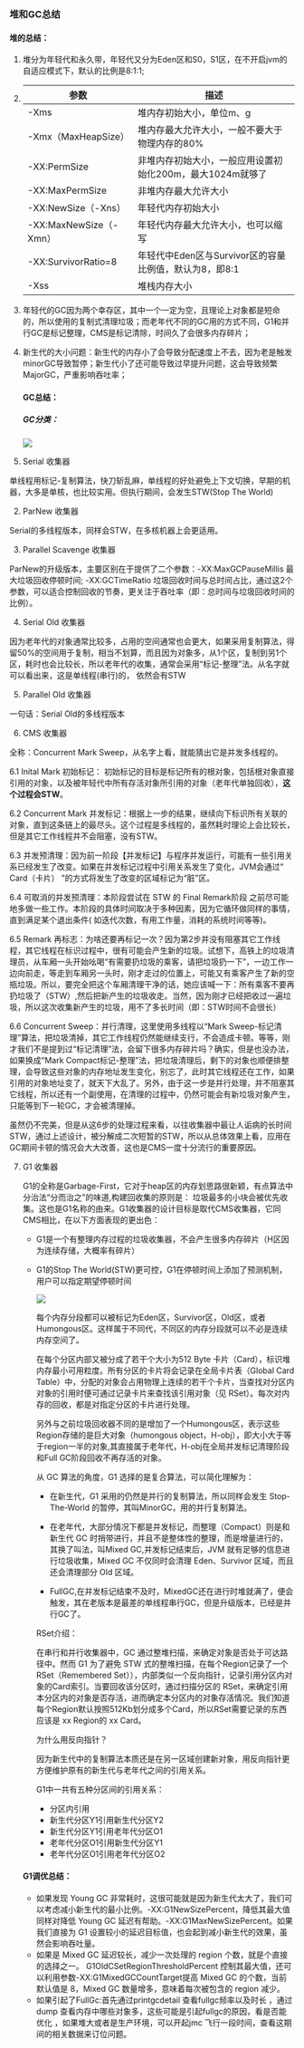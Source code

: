### 堆和GC总结

#### 堆的总结：

1. 堆分为年轻代和永久带，年轻代又分为Eden区和S0，S1区，在不开启jvm的自适应模式下，默认的比例是8:1:1;

2. | 参数                   | 描述                                                      |
   | ---------------------- | --------------------------------------------------------- |
   | -Xms                   | 堆内存初始大小，单位m、g                                  |
   | -Xmx（MaxHeapSize）    | 堆内存最大允许大小，一般不要大于物理内存的80%             |
   | -XX:PermSize           | 非堆内存初始大小，一般应用设置初始化200m，最大1024m就够了 |
   | -XX:MaxPermSize        | 非堆内存最大允许大小                                      |
   | -XX:NewSize（-Xns）    | 年轻代内存初始大小                                        |
   | -XX:MaxNewSize（-Xmn） | 年轻代内存最大允许大小，也可以缩写                        |
   | -XX:SurvivorRatio=8    | 年轻代中Eden区与Survivor区的容量比例值，默认为8，即8:1    |
   | -Xss                   | 堆栈内存大小                                              |



3. 年轻代的GC因为两个幸存区，其中一个一定为空，且理论上对象都是短命的，所以使用的复制式清理垃圾；而老年代不同的GC用的方式不同，G1和并行GC是标记整理，CMS是标记清除，时间久了会很多内存碎片；

4. 新生代的大小问题：新生代的内存小了会导致分配速度上不去，因为老是触发minorGC导致暂停；新生代小了还可能导致过早提升问题，这会导致频繁MajorGC，严重影响吞吐率；

   #### GC总结：

   ##### GC分类：

   ![](GC器分类.png)

   

1. Serial 收集器

单线程用标记-复制算法，快刀斩乱麻，单线程的好处避免上下文切换，早期的机器，大多是单核，也比较实用。但执行期间，会发生STW(Stop The World)

2. ParNew 收集器

Serial的多线程版本，同样会STW，在多核机器上会更适用。

3. Parallel Scavenge 收集器

ParNew的升级版本，主要区别在于提供了二个参数：-XX:MaxGCPauseMillis 最大垃圾回收停顿时间; -XX:GCTimeRatio 垃圾回收时间与总时间占比，通过这2个参数，可以适合控制回收的节奏，更关注于吞吐率（即：总时间与垃圾回收时间的比例）。

4. Serial Old 收集器

因为老年代的对象通常比较多，占用的空间通常也会更大，如果采用复制算法，得留50%的空间用于复制，相当不划算，而且因为对象多，从1个区，复制到另1个区，耗时也会比较长，所以老年代的收集，通常会采用“标记-整理”法。从名字就可以看出来，这是单线程(串行)的， 依然会有STW

5. Parallel Old 收集器

一句话：Serial Old的多线程版本

6. CMS 收集器

全称：Concurrent Mark Sweep，从名字上看，就能猜出它是并发多线程的。

6.1 Inital Mark 初始标记： 初始标记的目标是标记所有的根对象，包括根对象直接引用的对象，以及被年轻代中所有存活对象所引用的对象（老年代单独回收），**这个过程会STW**。

6.2 Concurrent Mark 并发标记：根据上一步的结果，继续向下标识所有关联的对象，直到这条链上的最尽头。这个过程是多线程的，虽然耗时理论上会比较长，但是其它工作线程并不会阻塞，没有STW。

6.3 并发预清理：因为前一阶段【并发标记】与程序并发运行，可能有一些引用关系已经发生了改变。如果在并发标记过程中引用关系发生了变化，JVM会通过“ Card（卡片） ”的方式将发生了改变的区域标记为“脏”区。

6.4 可取消的并发预清理：本阶段尝试在 STW 的 Final Remark阶段 之前尽可能地多做一些工作。本阶段的具体时间取决于多种因素，因为它循环做同样的事情，直到满足某个退出条件( 如迭代次数，有用工作量，消耗的系统时间等等)。

6.5  Remark 再标志：为啥还要再标记一次？因为第2步并没有阻塞其它工作线程，其它线程在标识过程中，很有可能会产生新的垃圾。试想下，高铁上的垃圾清理员，从车厢一头开始吆喝“有需要扔垃圾的乘客，请把垃圾扔一下”，一边工作一边向前走，等走到车厢另一头时，刚才走过的位置上，可能又有乘客产生了新的空瓶垃圾。所以，要完全把这个车厢清理干净的话，她应该喊一下：所有乘客不要再扔垃圾了（STW）,然后把新产生的垃圾收走。当然，因为刚才已经把收过一遍垃圾，所以这次收集新产生的垃圾，用不了多长时间（即：STW时间不会很长）

6.6 Concurrent Sweep：并行清理，这里使用多线程以“Mark Sweep-标记清理”算法，把垃圾清掉，其它工作线程仍然能继续支行，不会造成卡顿。等等，刚才我们不是提到过“标记清理”法，会留下很多内存碎片吗？确实，但是也没办法，如果换成“Mark Compact标记-整理”法，把垃圾清理后，剩下的对象也顺便排整理，会导致这些对象的内存地址发生变化，别忘了，此时其它线程还在工作，如果引用的对象地址变了，就天下大乱了。另外，由于这一步是并行处理，并不阻塞其它线程，所以还有一个副使用，在清理的过程中，仍然可能会有新垃圾对象产生，只能等到下一轮GC，才会被清理掉。

虽然仍不完美，但是从这6步的处理过程来看，以往收集器中最让人诟病的长时间STW，通过上述设计，被分解成二次短暂的STW，所以从总体效果上看，应用在GC期间卡顿的情况会大大改善，这也是CMS一度十分流行的重要原因。

7. G1 收集器

   G1的全称是Garbage-First，它对于heap区的内存划思路很新颖，有点算法中分治法“分而治之”的味道,构建回收集的原则是： 垃圾最多的小块会被优先收集。这也是G1名称的由来。G1收集器的设计目标是取代CMS收集器，它同CMS相比，在以下方面表现的更出色： 

   - G1是一个有整理内存过程的垃圾收集器，不会产生很多内存碎片（H区因为连续存储，大概率有碎片）

   - G1的Stop The World(STW)更可控，G1在停顿时间上添加了预测机制，用户可以指定期望停顿时间

     ![](g1堆内存分布.png)

     每个内存分段都可以被标记为Eden区，Survivor区，Old区，或者Humongous区。这样属于不同代，不同区的内存分段就可以不必是连续内存空间了。

     ﻿在每个分区内部又被分成了若干个大小为512 Byte 卡片（Card），标识堆内存最小可用粒度。所有分区的卡片将会记录在全局卡片表（Global Card Table）中，分配的对象会占用物理上连续的若干个卡片，当查找对分区内对象的引用时便可通过记录卡片来查找该引用对象（见 RSet）。每次对内存的回收，都是对指定分区的卡片进行处理。

     另外与之前垃圾回收器不同的是增加了一个Humongous区，表示这些Region存储的是巨大对象（humongous object，H-obj），即大小大于等于region一半的对象,其直接属于老年代，H-obj在全局并发标记清理阶段和Full GC阶段回收不再存活的对象。

     从 GC 算法的角度，G1 选择的是复合算法，可以简化理解为：

     - 在新生代，G1 采用的仍然是并行的复制算法，所以同样会发生 Stop-The-World 的暂停，其叫MinorGC，用的并行复制算法。

     - 在老年代，大部分情况下都是并发标记，而整理（Compact）则是和新生代 GC 时捎带进行，并且不是整体性的整理，而是增量进行的，其换了叫法，叫Mixed GC,并发标记结束后，JVM 就有足够的信息进行垃圾收集，Mixed GC 不仅同时会清理 Eden、Survivor 区域，而且还会清理部分 Old 区域。
     - FullGC,在并发标记结束不及时，MixedGC还在进行时堆就满了，便会触发，其在老版本是最差的单线程串行GC，但是升级版本，已经是并行GC了。

     RSet介绍：

     在串行和并行收集器中，GC 通过整堆扫描，来确定对象是否处于可达路径中。然而 G1 为了避免 STW 式的整堆扫描，在每个Region记录了一个RSet（Remembered Set）），内部类似一个反向指针，记录引用分区内对象的Card索引。当要回收该分区时，通过扫描分区的 RSet，来确定引用本分区内的对象是否存活，进而确定本分区内的对象存活情况。我们知道每个Region默认按照512Kb划分成多个Card，所以RSet需要记录的东西应该是 xx Region的 xx Card。

     为什么用反向指针？

     因为新生代中的复制算法本质还是在另一区域创建新对象，用反向指针更方便维护原有的新生代与老年代之间的引用关系。

     G1中一共有五种分区间的引用关系：

     - 分区内引用
     - 新生代分区Y1引用新生代分区Y2
     - 新生代分区Y1引用老年代分区O1
     - 老年代分区O1引用新生代分区Y1
     - 老年代分区O1引用老年代分区O2

   #### G1调优总结：

   - 如果发现 Young GC 非常耗时，这很可能就是因为新生代太大了，我们可以考虑减小新生代的最小比例。-XX:G1NewSizePercent，降低其最大值同样对降低 Young GC 延迟有帮助。-XX:G1MaxNewSizePercent。如果我们直接为 G1 设置较小的延迟目标值，也会起到减小新生代的效果，虽然会影响吞吐量。
   - 如果是 Mixed GC 延迟较长，减少一次处理的 region 个数，就是个直接的选择之一。 G1OldCSetRegionThresholdPercent 控制其最大值，还可以利用参数-XX:G1MixedGCCountTarget提高 Mixed GC 的个数，当前默认值是 8，Mixed GC 数量增多，意味着每次被包含的 region 减少。
   - 如果引起了FullGc:首先通过printgcdetail 查看fullgc频率以及时长
     ，通过dump 查看内存中哪些对象多，这些可能是引起fullgc的原因，看是否能优化
     ，如果堆大或者是生产环境，可以开起jmc 飞行一段时间，查看这期间的相关数据来订位问题。

